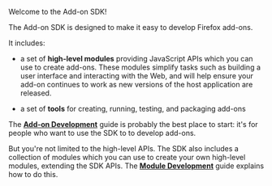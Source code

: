 

Welcome to the Add-on SDK!

The Add-on SDK is designed to make it easy to develop Firefox add-ons.

It includes:

* a set of **high-level modules** providing JavaScript APIs which you can
use to create add-ons. These modules simplify tasks such as building a user
interface and interacting with the Web, and will help ensure your add-on
continues to work as new versions of the host application are released.

* a set of **tools** for creating, running, testing, and packaging add-ons

The [**Add-on Development**](#guide/addon-development) guide is probably the
best place to start: it's for people who want to use the SDK to to develop
add-ons.

But you're not limited to the high-level APIs. The SDK also includes a
collection of modules which you can use to create your own high-level modules,
extending the SDK APIs. The [**Module
Development**](#guide/module-development) guide explains how to do this.

